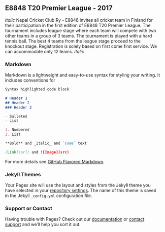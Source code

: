 ## E8848 T20 Premier League - 2017

_Italic_ Nepal Cricket Club Ry - E8848 invites all cricket team in Finland for their participation in the first edition of E8848 T20 Premier League. The tournament includes league stage where each team will compete with two other teams in a group of 3 teams. The tournament is played with a hard tennis ball. The best 4 teams from the league stage proceed to the knockout stage. Registration is solely based on first come first service. We can accommodate only 12 teams. _Italic_

### Markdown

Markdown is a lightweight and easy-to-use syntax for styling your writing. It includes conventions for

```markdown
Syntax highlighted code block

# Header 1
## Header 2
### Header 3

- Bulleted
- List

1. Numbered
2. List

**Bold** and _Italic_ and `Code` text

[Link](url) and ![Image](src)
```

For more details see [GitHub Flavored Markdown](https://guides.github.com/features/mastering-markdown/).

### Jekyll Themes

Your Pages site will use the layout and styles from the Jekyll theme you have selected in your [repository settings](https://github.com/dipaish/e8848/settings). The name of this theme is saved in the Jekyll `_config.yml` configuration file.

### Support or Contact

Having trouble with Pages? Check out our [documentation](https://help.github.com/categories/github-pages-basics/) or [contact support](https://github.com/contact) and we’ll help you sort it out.
